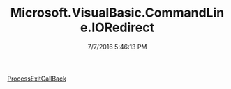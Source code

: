 ﻿---
title: Microsoft.VisualBasic.CommandLine.IORedirect
date: 7/7/2016 5:46:13 PM
---

[ProcessExitCallBack](T-Microsoft.VisualBasic.CommandLine.IORedirect.ProcessExitCallBack.html)
